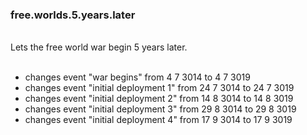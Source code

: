 ### free.worlds.5.years.later <br>
<br>
Lets the free world war begin 5 years later.<br>
<br>
<ul>
<li>changes event "war begins" from 4 7 3014 to 4 7 3019</li>
<li>changes event "initial deployment 1" from 24 7 3014 to 24 7 3019</li>
<li>changes event "initial deployment 2" from 14 8 3014 to 14 8 3019</li>
<li>changes event "initial deployment 3" from 29 8 3014 to 29 8 3019</li>
<li>changes event "initial deployment 4" from 17 9 3014 to 17 9 3019</li>
</ul>
